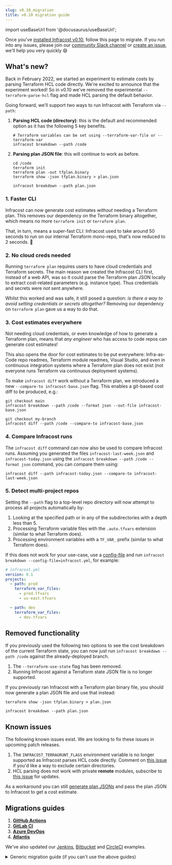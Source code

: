 ```yaml
---
slug: v0.10_migration
title: v0.10 migration guide
---
```


import useBaseUrl from '@docusaurus/useBaseUrl';

Once you've [installed Infracost v0.10](/docs/#1-install-infracost), follow this page to migrate. If you run into any issues, please join our [community Slack channel](https://www.infracost.io/community-chat) or [create an issue](https://github.com/infracost/infracost/issues/new), we'll help you very quickly 😄

## What's new?

Back in February 2022, we started an experiment to estimate costs by parsing Terraform HCL code directly. We're excited to announce that the experiment worked! So in v0.10 we've removed the experimental `--terraform-parse-hcl` flag and made HCL parsing the default behavior.

Going forward, we'll support two ways to run Infracost with Terraform via `--path`:
1. **Parsing HCL code (directory)**: this is the default and recommended option as it has the following 5 key benefits.
    ```shell
    # Terraform variables can be set using --terraform-var-file or --terraform-var
    infracost breakdown --path /code
    ```
2. **Parsing plan JSON file**: this will continue to work as before.
    ```shell
    cd /code
    terraform init
    terraform plan -out tfplan.binary
    terraform show -json tfplan.binary > plan.json

    infracost breakdown --path plan.json
    ```

### 1. Faster CLI

Infracost can now generate cost estimates *without* needing a Terraform plan. This removes our dependency on the Terraform binary altogether, which means no more `terraform init` or `terraform plan`.

That, in turn, means a super-fast CLI: Infracost used to take around 50 seconds to run on our internal Terraform mono-repo, that's now reduced to 2 seconds. 🚀

### 2. No cloud creds needed

Running `terraform plan` requires users to have cloud credentials and Terraform secrets. The main reason we created the Infracost CLI first, instead of a web API, was so it could parse the Terraform plan JSON locally to extract cost-related parameters (e.g. instance type). Thus credentials and secrets were *not* sent anywhere.

Whilst this worked and was safe, it still posed a question: *is there a way to avoid setting credentials or secrets altogether?* Removing our dependency on `terraform plan` gave us a way to do that.

### 3. Cost estimates everywhere

Not needing cloud credentials, or even knowledge of how to generate a Terraform plan, means that *any engineer* who has access to code repos can generate cost estimates!

This also opens the door for cost estimates to be put everywhere: Infra-as-Code repo readmes, Terraform module readmes, Visual Studio, and even in continuous integration systems where a Terraform plan does not exist (not everyone runs Terraform via continuous deployment systems).

To make `infracost diff` work without a Terraform plan, we introduced a new `--compare-to infracost-base.json` flag. This enables a git-based cost diff to be produced, e.g.:
```shell
git checkout main
infracost breakdown --path /code --format json --out-file infracost-base.json

git checkout my-branch
infracost diff --path /code --compare-to infracost-base.json
```

### 4. Compare Infracost runs

The `infracost diff` command can now also be used to compare Infracost runs. Assuming you generated the files `infracost-last-week.json` and `infracost-today.json` using the `infracost breakdown --path /code --format json` command, you can compare them using:

```shell
infracost diff --path infracost-today.json --compare-to infracost-last-week.json
```

### 5. Detect multi-project repos

Setting the `--path` flag to a top-level repo directory will now attempt to process all projects automatically by:
1. Looking at the specified path or in any of the subdirectories with a depth less than 5.
2. Processing Terraform variable files with the `.auto.tfvars` extension (similar to what Terraform does).
3. Processing environment variables with a `TF_VAR_` prefix (similar to what Terraform does).

If this does not work for your use-case, use a [config-file](/docs/features/config_file/) and run `infracost breakdown --config-file=infracost.yml`, for example:
```yaml
# infracost.yml
version: 0.1
projects:
  - path: prod
    terraform_var_files:
      - prod.tfvars
      - us-east.tfvars

  - path: dev
    terraform_var_files:
      - dev.tfvars
```

## Removed functionality

If you previously used the following two options to see the cost breakdown of the current Terraform state, you can now just run `infracost breakdown --path /code` against the already-deployed branch.
1. The `--terraform-use-state` flag has been removed.
2. Running Infracost against a Terraform state JSON file is no longer supported.

If you previously ran Infracost with a Terraform plan binary file, you should now generate a plan JSON file and use that instead:
```shell
terraform show -json tfplan.binary > plan.json

infracost breakdown --path plan.json
```

## Known issues

The following known issues exist. We are looking to fix these issues in upcoming patch releases.
1. The `INFRACOST_TERRAGRUNT_FLAGS` environment variable is no longer supported as Infracost parses HCL code directly. Comment on [this issue](https://github.com/infracost/infracost/issues/1682) if you'd like a way to exclude certain directories.
2. HCL parsing does not work with private **remote** modules, subscribe to [this issue](https://github.com/infracost/infracost/issues/1667) for updates.

As a workaround you can still [generate plan JSONs](/docs/troubleshooting/#2-generating-plan-json-files) and pass the plan JSON to Infracost to get a cost estimate.

## Migrations guides

1. [**GitHub Actions**](/docs/guides/actions_migration/)
2. [**GitLab CI**](/docs/guides/gitlab_ci_migration/)
3. [**Azure DevOps**](/docs/guides/azure_devops_migration/)
4. [**Atlantis**](/docs/guides/atlantis_migration/)

We've also updated our [Jenkins](https://github.com/infracost/infracost-jenkins/), [Bitbucket](https://bitbucket.org/infracost/infracost-bitbucket-pipeline) and [CircleCI](https://github.com/infracost/infracost-circleci/) examples.

<details>
<summary>Generic migration guide (if you can't use the above guides)</summary>

#### Option 1: Terraform directory (recommended)

Parsing HCL has no concept of Terraform state. This makes it super-fast, but this means you'll need to compare Infracost runs to show cost differences.

For example, the following v0.9 commands:

```shell
cd /code

# Checkout your feature branch
git checkout my-branch

# Generate Infracost JSON file, this internally invoked the
# Terraform CLI to create a plan JSON that was used by Infracost.
infracost breakdown --path . \
    --format json --out-file infracost.json

infracost comment github --path infracost.json ...
```

Needs to be rewritten as such in v0.10:

```shell
cd /code

# Generate Infracost JSON file as the baseline.
# Terraform variables can be set using --terraform-var-file or --terraform-var
git checkout main

infracost breakdown --path . \
    --format json --out-file infracost-base.json

# Generate a diff by comparing the latest code change with the baseline
git checkout my-branch

infracost diff --path . \
    --compare-to infracost-base.json \
    --format json --out-file infracost.json

infracost comment github --path infracost.json ...
```

#### Option 2: Terraform plan JSON

If you already use Infracost with a Terraform plan JSON, you don't need to change anything as that will continue to work (since the Infracost `--path` flag detects a Terraform plan JSON).

If you were used to running Infracost against a Terraform project directory, and want the old behavior where Infracost invoked the Terraform CLI, you can manually generate a plan JSON and use that instead:
```shell
cd /code
terraform init
terraform plan -out tfplan.binary
terraform show -json tfplan.binary > plan.json

infracost breakdown --path plan.json \
    --format json --out-file infracost.json

infracost comment github --path infracost.json ...
```
</details>
